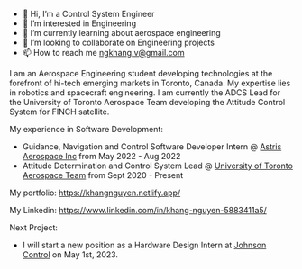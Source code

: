 - 👋 Hi, I’m a Control System Engineer 
- 👀 I’m interested in Engineering
- 🌱 I’m currently learning about aerospace engineering
- 💞️ I’m looking to collaborate on Engineering projects
- 📫 How to reach me ngkhang.v@gmail.com


I am an Aerospace Engineering student developing technologies at the forefront of hi-tech emerging markets in Toronto, Canada. My expertise lies in robotics and spacecraft engineering. I am currently the ADCS Lead for the University of Toronto Aerospace Team developing the Attitude Control System for FINCH satellite.

My experience in Software Development:

- Guidance, Navigation and Control Software Developer Intern @ [Astris Aerospace Inc](https://www.astrisaerospace.com/) from May 2022 - Aug 2022
- Attitude Determination and Control System Lead @ [University of Toronto Aerospace Team](https://www.utat.ca/) from Sept 2020 - Present

My portfolio: https://khangnguyen.netlify.app/

My Linkedin: https://www.linkedin.com/in/khang-nguyen-5883411a5/

Next Project:

- I will start a new position as a Hardware Design Intern at [Johnson Control](https://www.johnsoncontrols.com/) on May 1st, 2023.
<!---
khanghandsome/khanghandsome is a ✨ special ✨ repository because its `README.md` (this file) appears on your GitHub profile.
You can click the Preview link to take a look at your changes.
--->

